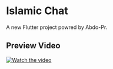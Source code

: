 # Islamic Chat

A new Flutter project powred by Abdo-Pr.
## Preview Video
[![Watch the video](https://img.youtube.com/vi/T-D1KVIuvjA/maxresdefault.jpg)](https://github.com/AIabdoPr/Islamic-Chat/blob/main/preview-video.mp4?raw=true)
